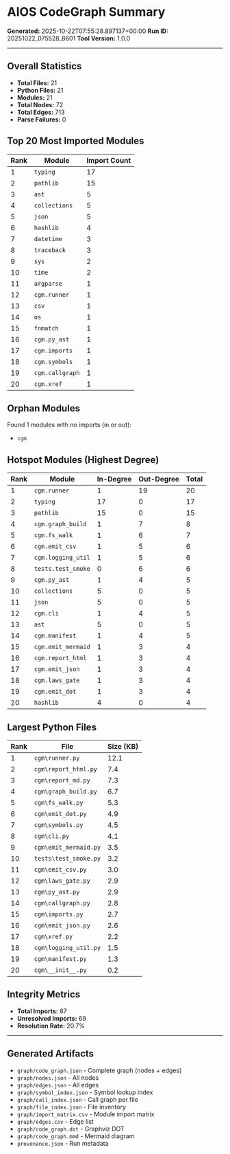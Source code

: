 # AIOS CodeGraph Summary

**Generated:** 2025-10-22T07:55:28.897137+00:00
**Run ID:** 20251022_075528_8601
**Tool Version:** 1.0.0

---

## Overall Statistics

- **Total Files:** 21
- **Python Files:** 21
- **Modules:** 21
- **Total Nodes:** 72
- **Total Edges:** 713
- **Parse Failures:** 0

## Top 20 Most Imported Modules

| Rank | Module | Import Count |
|------|--------|-------------|
| 1 | `typing` | 17 |
| 2 | `pathlib` | 15 |
| 3 | `ast` | 5 |
| 4 | `collections` | 5 |
| 5 | `json` | 5 |
| 6 | `hashlib` | 4 |
| 7 | `datetime` | 3 |
| 8 | `traceback` | 3 |
| 9 | `sys` | 2 |
| 10 | `time` | 2 |
| 11 | `argparse` | 1 |
| 12 | `cgm.runner` | 1 |
| 13 | `csv` | 1 |
| 14 | `os` | 1 |
| 15 | `fnmatch` | 1 |
| 16 | `cgm.py_ast` | 1 |
| 17 | `cgm.imports` | 1 |
| 18 | `cgm.symbols` | 1 |
| 19 | `cgm.callgraph` | 1 |
| 20 | `cgm.xref` | 1 |

## Orphan Modules

Found 1 modules with no imports (in or out):

- `cgm`

## Hotspot Modules (Highest Degree)

| Rank | Module | In-Degree | Out-Degree | Total |
|------|--------|-----------|------------|-------|
| 1 | `cgm.runner` | 1 | 19 | 20 |
| 2 | `typing` | 17 | 0 | 17 |
| 3 | `pathlib` | 15 | 0 | 15 |
| 4 | `cgm.graph_build` | 1 | 7 | 8 |
| 5 | `cgm.fs_walk` | 1 | 6 | 7 |
| 6 | `cgm.emit_csv` | 1 | 5 | 6 |
| 7 | `cgm.logging_util` | 1 | 5 | 6 |
| 8 | `tests.test_smoke` | 0 | 6 | 6 |
| 9 | `cgm.py_ast` | 1 | 4 | 5 |
| 10 | `collections` | 5 | 0 | 5 |
| 11 | `json` | 5 | 0 | 5 |
| 12 | `cgm.cli` | 1 | 4 | 5 |
| 13 | `ast` | 5 | 0 | 5 |
| 14 | `cgm.manifest` | 1 | 4 | 5 |
| 15 | `cgm.emit_mermaid` | 1 | 3 | 4 |
| 16 | `cgm.report_html` | 1 | 3 | 4 |
| 17 | `cgm.emit_json` | 1 | 3 | 4 |
| 18 | `cgm.laws_gate` | 1 | 3 | 4 |
| 19 | `cgm.emit_dot` | 1 | 3 | 4 |
| 20 | `hashlib` | 4 | 0 | 4 |

## Largest Python Files

| Rank | File | Size (KB) |
|------|------|----------|
| 1 | `cgm\runner.py` | 12.1 |
| 2 | `cgm\report_html.py` | 7.4 |
| 3 | `cgm\report_md.py` | 7.3 |
| 4 | `cgm\graph_build.py` | 6.7 |
| 5 | `cgm\fs_walk.py` | 5.3 |
| 6 | `cgm\emit_dot.py` | 4.9 |
| 7 | `cgm\symbols.py` | 4.5 |
| 8 | `cgm\cli.py` | 4.1 |
| 9 | `cgm\emit_mermaid.py` | 3.5 |
| 10 | `tests\test_smoke.py` | 3.2 |
| 11 | `cgm\emit_csv.py` | 3.0 |
| 12 | `cgm\laws_gate.py` | 2.9 |
| 13 | `cgm\py_ast.py` | 2.9 |
| 14 | `cgm\callgraph.py` | 2.8 |
| 15 | `cgm\imports.py` | 2.7 |
| 16 | `cgm\emit_json.py` | 2.6 |
| 17 | `cgm\xref.py` | 2.2 |
| 18 | `cgm\logging_util.py` | 1.5 |
| 19 | `cgm\manifest.py` | 1.3 |
| 20 | `cgm\__init__.py` | 0.2 |

## Integrity Metrics

- **Total Imports:** 87
- **Unresolved Imports:** 69
- **Resolution Rate:** 20.7%

---

## Generated Artifacts

- `graph/code_graph.json` - Complete graph (nodes + edges)
- `graph/nodes.json` - All nodes
- `graph/edges.json` - All edges
- `graph/symbol_index.json` - Symbol lookup index
- `graph/call_index.json` - Call graph per file
- `graph/file_index.json` - File inventory
- `graph/import_matrix.csv` - Module import matrix
- `graph/edges.csv` - Edge list
- `graph/code_graph.dot` - Graphviz DOT
- `graph/code_graph.mmd` - Mermaid diagram
- `provenance.json` - Run metadata


